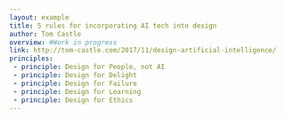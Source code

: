 ```yaml
---
layout: example
title: 5 rules for incorporating AI tech into design
author: Tom Castle
overview: #Work in progress
link: http://tom-castle.com/2017/11/design-artificial-intelligence/
principles:
 - principle: Design for People, not AI
 - principle: Design for Delight
 - principle: Design for Failure
 - principle: Design for Learning
 - principle: Design for Ethics
---
```

